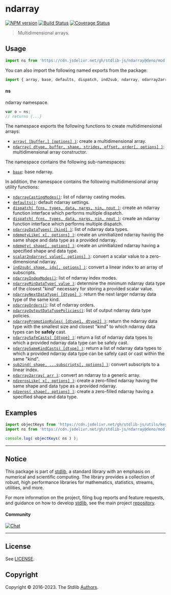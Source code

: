 <!--

@license Apache-2.0

Copyright (c) 2018 The Stdlib Authors.

Licensed under the Apache License, Version 2.0 (the "License");
you may not use this file except in compliance with the License.
You may obtain a copy of the License at

   http://www.apache.org/licenses/LICENSE-2.0

Unless required by applicable law or agreed to in writing, software
distributed under the License is distributed on an "AS IS" BASIS,
WITHOUT WARRANTIES OR CONDITIONS OF ANY KIND, either express or implied.
See the License for the specific language governing permissions and
limitations under the License.

-->

# ndarray

[![NPM version][npm-image]][npm-url] [![Build Status][test-image]][test-url] [![Coverage Status][coverage-image]][coverage-url] <!-- [![dependencies][dependencies-image]][dependencies-url] -->

> Multidimensional arrays.



<section class="usage">

## Usage

```javascript
import ns from 'https://cdn.jsdelivr.net/gh/stdlib-js/ndarray@deno/mod.js';
```

You can also import the following named exports from the package:

```javascript
import { array, base, defaults, dispatch, ind2sub, ndarray, ndarray2array, ndarrayCastingModes, ndarrayDataTypes, ndarrayIndexModes, ndarrayMinDataType, ndarrayNextDataType, ndarrayOrders, ndarrayOutputDataTypePolicies, ndarrayPromotionRules, ndarraySafeCasts, ndarraySameKindCasts, ndempty, ndemptyLike, ndzeros, ndzerosLike, scalar2ndarray, sub2ind } from 'https://cdn.jsdelivr.net/gh/stdlib-js/ndarray@deno/mod.js';
```

#### ns

ndarray namespace.

```javascript
var o = ns;
// returns {...}
```

The namespace exports the following functions to create multidimensional arrays:

<!-- <toc pattern="+(array|ctor)"> -->

<div class="namespace-toc">

-   <span class="signature">[`array( [buffer,] [options] )`][@stdlib/ndarray/array]</span><span class="delimiter">: </span><span class="description">create a multidimensional array.</span>
-   <span class="signature">[`ndarray( dtype, buffer, shape, strides, offset, order[, options] )`][@stdlib/ndarray/ctor]</span><span class="delimiter">: </span><span class="description">multidimensional array constructor.</span>

</div>

<!-- </toc> -->

The namespace contains the following sub-namespaces:

<!-- <toc pattern="base"> -->

<div class="namespace-toc">

-   <span class="signature">[`base`][@stdlib/ndarray/base]</span><span class="delimiter">: </span><span class="description">base ndarray.</span>

</div>

<!-- </toc> -->

In addition, the namespace contains the following multidimensional array utility functions:

<!-- <toc pattern="*" > -->

<div class="namespace-toc">

-   <span class="signature">[`ndarrayCastingModes()`][@stdlib/ndarray/casting-modes]</span><span class="delimiter">: </span><span class="description">list of ndarray casting modes.</span>
-   <span class="signature">[`defaults()`][@stdlib/ndarray/defaults]</span><span class="delimiter">: </span><span class="description">default ndarray settings.</span>
-   <span class="signature">[`dispatch( fcns, types, data, nargs, nin, nout )`][@stdlib/ndarray/dispatch]</span><span class="delimiter">: </span><span class="description">create an ndarray function interface which performs multiple dispatch.</span>
-   <span class="signature">[`dispatch( fcns, types, data, nargs, nin, nout )`][@stdlib/ndarray/dispatch]</span><span class="delimiter">: </span><span class="description">create an ndarray function interface which performs multiple dispatch.</span>
-   <span class="signature">[`ndarrayDataTypes( [kind] )`][@stdlib/ndarray/dtypes]</span><span class="delimiter">: </span><span class="description">list of ndarray data types.</span>
-   <span class="signature">[`ndemptyLike( x[, options] )`][@stdlib/ndarray/empty-like]</span><span class="delimiter">: </span><span class="description">create an uninitialized ndarray having the same shape and data type as a provided ndarray.</span>
-   <span class="signature">[`ndempty( shape[, options] )`][@stdlib/ndarray/empty]</span><span class="delimiter">: </span><span class="description">create an uninitialized ndarray having a specified shape and data type.</span>
-   <span class="signature">[`scalar2ndarray( value[, options] )`][@stdlib/ndarray/from-scalar]</span><span class="delimiter">: </span><span class="description">convert a scalar value to a zero-dimensional ndarray.</span>
-   <span class="signature">[`ind2sub( shape, idx[, options] )`][@stdlib/ndarray/ind2sub]</span><span class="delimiter">: </span><span class="description">convert a linear index to an array of subscripts.</span>
-   <span class="signature">[`ndarrayIndexModes()`][@stdlib/ndarray/index-modes]</span><span class="delimiter">: </span><span class="description">list of ndarray index modes.</span>
-   <span class="signature">[`ndarrayMinDataType( value )`][@stdlib/ndarray/min-dtype]</span><span class="delimiter">: </span><span class="description">determine the minimum ndarray data type of the closest "kind" necessary for storing a provided scalar value.</span>
-   <span class="signature">[`ndarrayNextDataType( [dtype] )`][@stdlib/ndarray/next-dtype]</span><span class="delimiter">: </span><span class="description">return the next larger ndarray data type of the same kind.</span>
-   <span class="signature">[`ndarrayOrders()`][@stdlib/ndarray/orders]</span><span class="delimiter">: </span><span class="description">list of ndarray orders.</span>
-   <span class="signature">[`ndarrayOutputDataTypePolicies()`][@stdlib/ndarray/output-dtype-policies]</span><span class="delimiter">: </span><span class="description">list of output ndarray data type policies.</span>
-   <span class="signature">[`ndarrayPromotionRules( [dtype1, dtype2] )`][@stdlib/ndarray/promotion-rules]</span><span class="delimiter">: </span><span class="description">return the ndarray data type with the smallest size and closest "kind" to which ndarray data types can be **safely** cast.</span>
-   <span class="signature">[`ndarraySafeCasts( [dtype] )`][@stdlib/ndarray/safe-casts]</span><span class="delimiter">: </span><span class="description">return a list of ndarray data types to which a provided ndarray data type can be safely cast.</span>
-   <span class="signature">[`ndarraySameKindCasts( [dtype] )`][@stdlib/ndarray/same-kind-casts]</span><span class="delimiter">: </span><span class="description">return a list of ndarray data types to which a provided ndarray data type can be safely cast or cast within the same "kind".</span>
-   <span class="signature">[`sub2ind( shape, ...subscripts[, options] )`][@stdlib/ndarray/sub2ind]</span><span class="delimiter">: </span><span class="description">convert subscripts to a linear index.</span>
-   <span class="signature">[`ndarray2array( arr )`][@stdlib/ndarray/to-array]</span><span class="delimiter">: </span><span class="description">convert an ndarray to a generic array.</span>
-   <span class="signature">[`ndzerosLike( x[, options] )`][@stdlib/ndarray/zeros-like]</span><span class="delimiter">: </span><span class="description">create a zero-filled ndarray having the same shape and data type as a provided ndarray.</span>
-   <span class="signature">[`ndzeros( shape[, options] )`][@stdlib/ndarray/zeros]</span><span class="delimiter">: </span><span class="description">create a zero-filled ndarray having a specified shape and data type.</span>

</div>

<!-- </toc> -->

</section>

<!-- /.usage -->

<section class="examples">

## Examples

<!-- TODO: better examples -->

<!-- eslint no-undef: "error" -->

```javascript
import objectKeys from 'https://cdn.jsdelivr.net/gh/stdlib-js/utils/keys@deno/mod.js';
import ns from 'https://cdn.jsdelivr.net/gh/stdlib-js/ndarray@deno/mod.js';

console.log( objectKeys( ns ) );
```

</section>

<!-- /.examples -->

<!-- Section for related `stdlib` packages. Do not manually edit this section, as it is automatically populated. -->

<section class="related">

</section>

<!-- /.related -->

<!-- Section for all links. Make sure to keep an empty line after the `section` element and another before the `/section` close. -->


<section class="main-repo" >

* * *

## Notice

This package is part of [stdlib][stdlib], a standard library with an emphasis on numerical and scientific computing. The library provides a collection of robust, high performance libraries for mathematics, statistics, streams, utilities, and more.

For more information on the project, filing bug reports and feature requests, and guidance on how to develop [stdlib][stdlib], see the main project [repository][stdlib].

#### Community

[![Chat][chat-image]][chat-url]

---

## License

See [LICENSE][stdlib-license].


## Copyright

Copyright &copy; 2016-2023. The Stdlib [Authors][stdlib-authors].

</section>

<!-- /.stdlib -->

<!-- Section for all links. Make sure to keep an empty line after the `section` element and another before the `/section` close. -->

<section class="links">

[npm-image]: http://img.shields.io/npm/v/@stdlib/ndarray.svg
[npm-url]: https://npmjs.org/package/@stdlib/ndarray

[test-image]: https://github.com/stdlib-js/ndarray/actions/workflows/test.yml/badge.svg?branch=main
[test-url]: https://github.com/stdlib-js/ndarray/actions/workflows/test.yml?query=branch:main

[coverage-image]: https://img.shields.io/codecov/c/github/stdlib-js/ndarray/main.svg
[coverage-url]: https://codecov.io/github/stdlib-js/ndarray?branch=main

<!--

[dependencies-image]: https://img.shields.io/david/stdlib-js/ndarray.svg
[dependencies-url]: https://david-dm.org/stdlib-js/ndarray/main

-->

[chat-image]: https://img.shields.io/gitter/room/stdlib-js/stdlib.svg
[chat-url]: https://app.gitter.im/#/room/#stdlib-js_stdlib:gitter.im

[stdlib]: https://github.com/stdlib-js/stdlib

[stdlib-authors]: https://github.com/stdlib-js/stdlib/graphs/contributors

[umd]: https://github.com/umdjs/umd
[es-module]: https://developer.mozilla.org/en-US/docs/Web/JavaScript/Guide/Modules

[deno-url]: https://github.com/stdlib-js/ndarray/tree/deno
[umd-url]: https://github.com/stdlib-js/ndarray/tree/umd
[esm-url]: https://github.com/stdlib-js/ndarray/tree/esm
[branches-url]: https://github.com/stdlib-js/ndarray/blob/main/branches.md

[stdlib-license]: https://raw.githubusercontent.com/stdlib-js/ndarray/main/LICENSE

<!-- <toc-links> -->

[@stdlib/ndarray/casting-modes]: https://github.com/stdlib-js/ndarray/tree/main/casting-modes

[@stdlib/ndarray/defaults]: https://github.com/stdlib-js/ndarray/tree/main/defaults

[@stdlib/ndarray/dispatch]: https://github.com/stdlib-js/ndarray/tree/main/dispatch

[@stdlib/ndarray/dtypes]: https://github.com/stdlib-js/ndarray/tree/main/dtypes

[@stdlib/ndarray/empty-like]: https://github.com/stdlib-js/ndarray/tree/main/empty-like

[@stdlib/ndarray/empty]: https://github.com/stdlib-js/ndarray/tree/main/empty

[@stdlib/ndarray/from-scalar]: https://github.com/stdlib-js/ndarray/tree/main/from-scalar

[@stdlib/ndarray/ind2sub]: https://github.com/stdlib-js/ndarray/tree/main/ind2sub

[@stdlib/ndarray/index-modes]: https://github.com/stdlib-js/ndarray/tree/main/index-modes

[@stdlib/ndarray/min-dtype]: https://github.com/stdlib-js/ndarray/tree/main/min-dtype

[@stdlib/ndarray/next-dtype]: https://github.com/stdlib-js/ndarray/tree/main/next-dtype

[@stdlib/ndarray/orders]: https://github.com/stdlib-js/ndarray/tree/main/orders

[@stdlib/ndarray/output-dtype-policies]: https://github.com/stdlib-js/ndarray/tree/main/output-dtype-policies

[@stdlib/ndarray/promotion-rules]: https://github.com/stdlib-js/ndarray/tree/main/promotion-rules

[@stdlib/ndarray/safe-casts]: https://github.com/stdlib-js/ndarray/tree/main/safe-casts

[@stdlib/ndarray/same-kind-casts]: https://github.com/stdlib-js/ndarray/tree/main/same-kind-casts

[@stdlib/ndarray/sub2ind]: https://github.com/stdlib-js/ndarray/tree/main/sub2ind

[@stdlib/ndarray/to-array]: https://github.com/stdlib-js/ndarray/tree/main/to-array

[@stdlib/ndarray/zeros-like]: https://github.com/stdlib-js/ndarray/tree/main/zeros-like

[@stdlib/ndarray/zeros]: https://github.com/stdlib-js/ndarray/tree/main/zeros

[@stdlib/ndarray/base]: https://github.com/stdlib-js/ndarray/tree/main/base

[@stdlib/ndarray/array]: https://github.com/stdlib-js/ndarray/tree/main/array

[@stdlib/ndarray/ctor]: https://github.com/stdlib-js/ndarray/tree/main/ctor

<!-- </toc-links> -->

</section>

<!-- /.links -->
